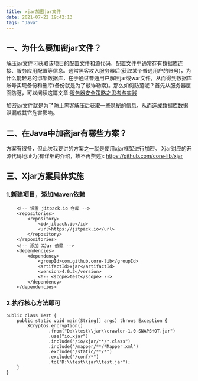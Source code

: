 ```yaml
---
title: xjar加密jar文件
date: 2021-07-22 19:42:13
tags: "Java"
---
```


## 一、为什么要加密jar文件？
解压jar文件可获取该项目的配置文件和源代码，配置文件中通常存有数据库连接、服务应用配置等信息。通常黑客攻入服务器后(获取某个普通用户的账号)，为什么能轻易的绑架数据库，在于通过普通用户解压jar或war文件，从而得到数据库账号实现备份和删库(备份就是为了敲诈勒索)。那么如何防范呢？首先从服务器层面防范，可以阅读这篇文章:[服务器安全策略之思考与实践](https://youcongtech.com/2021/07/16/%E6%9C%8D%E5%8A%A1%E5%99%A8%E5%AE%89%E5%85%A8%E7%AD%96%E7%95%A5%E4%B9%8B%E6%80%9D%E8%80%83%E4%B8%8E%E5%AE%9E%E8%B7%B5/)

<!--more-->

加密jar文件就是为了防止黑客解压后获取一些隐秘的信息，从而造成数据库数据泄漏或其它危害影响。

## 二、在Java中加密jar有哪些方案？
方案有很多，但此次我要讲的方案之一就是使用xjar框架进行加密。
Xjar对应的开源代码地址为(有详细的介绍，故不再赘述):
https://github.com/core-lib/xjar

## 三、Xjar方案具体实施

### 1.新建项目，添加Maven依赖
```
    <!-- 设置 jitpack.io 仓库 -->
    <repositories>
        <repository>
            <id>jitpack.io</id>
            <url>https://jitpack.io</url>
        </repository>
    </repositories>
    <!-- 添加 XJar 依赖 -->
    <dependencies>
        <dependency>
            <groupId>com.github.core-lib</groupId>
            <artifactId>xjar</artifactId>
            <version>4.0.2</version>
            <!-- <scope>test</scope> -->
        </dependency>
    </dependencies>

```

### 2.执行核心方法即可
```
public class Test {
    public static void main(String[] args) throws Exception {
        XCryptos.encryption()
                .from("D:\\test\\jar\\crawler-1.0-SNAPSHOT.jar")
                .use("io.xjar")
                .include("/io/xjar/**/*.class")
                .include("/mapper/**/*Mapper.xml")
                .exclude("/static/**/*")
                .exclude("/conf/*")
                .to("D:\\test\\jar\\test.jar");
    }
}

```